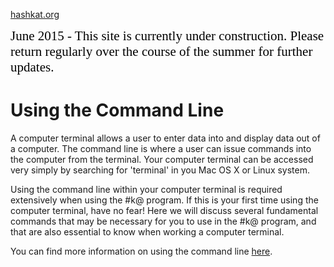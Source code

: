 [hashkat.org](http://hashkat.org)

<span style="color:black; font-family:Georgia; font-size:1.5em;">June 2015 - This site is currently under construction. Please return regularly over the course of the summer for further updates. </span>

# Using the Command Line

A computer terminal allows a user to enter data into and display data out of a computer. The command line is where a user can issue commands into the computer from the terminal. Your computer terminal can be accessed very simply by searching for 'terminal' in you Mac OS X or Linux system.

Using the command line within your computer terminal is required extensively when using the #k@ program. If this is your first time using the computer terminal, have no fear! Here we will discuss several fundamental commands that may be necessary for you to use in the #k@ program, and that are also essential to know when working a computer terminal.

You can find more information on using the command line [here](http://cli.learncodethehardway.org/book/).